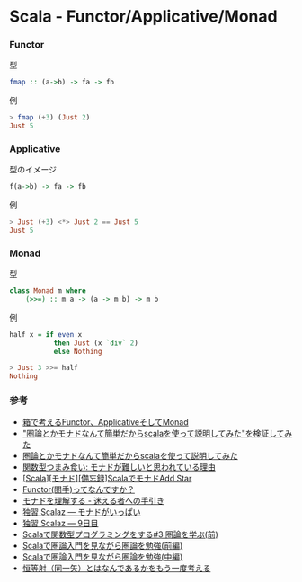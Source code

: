 # Scala - Functor/Applicative/Monad



### Functor

型
```haskell
fmap :: (a->b) -> fa -> fb
```


例
```haskell
> fmap (+3) (Just 2)
Just 5
```


### Applicative


型のイメージ
```haskell
f(a->b) -> fa -> fb
```


例

```haskell
> Just (+3) <*> Just 2 == Just 5
Just 5
```




### Monad


型
```haskell
class Monad m where    
    (>>=) :: m a -> (a -> m b) -> m b  
```


例
```haskell
half x = if even x
           then Just (x `div` 2)
           else Nothing

> Just 3 >>= half
Nothing           
```



### 参考
* [箱で考えるFunctor、ApplicativeそしてMonad](https://qiita.com/suin/items/0255f0637921dcdfe83b)
* ["圏論とかモナドなんて簡単だからscalaを使って説明してみた"を検証してみた](http://hiratara.hatenadiary.jp/entry/20130404/1365079419)
* [圏論とかモナドなんて簡単だからscalaを使って説明してみた](http://rirakkumya.hatenablog.com/entry/2013/03/31/191056)
* [関数型つまみ食い: モナドが難しいと思われている理由](https://ubiteku.oinker.me/2016/01/20/%E9%96%A2%E6%95%B0%E5%9E%8B%E3%81%A4%E3%81%BE%E3%81%BF%E9%A3%9F%E3%81%84-%E3%83%A2%E3%83%8A%E3%83%89%E3%81%8C%E9%9B%A3%E3%81%97%E3%81%84%E3%81%A8%E6%80%9D%E3%82%8F%E3%82%8C%E3%81%A6%E3%81%84%E3%82%8B/)
* [[Scala][モナド][備忘録]ScalaでモナドAdd Star](http://d.hatena.ne.jp/papamitra/20101002/scala_monad)
* [Functor(関手)ってなんですか？](http://south37.hatenablog.com/entry/2014/03/25/Functor%E3%81%A3%E3%81%A6%E3%81%AA%E3%82%93%E3%81%A7%E3%81%99%E3%81%8B%EF%BC%9F)
* [モナドを理解する - 迷える者への手引き](https://www.infoq.com/jp/articles/Understanding-Monads-guide-for-perplexed)
* [独習 Scalaz — モナドがいっぱい ](http://eed3si9n.com/learning-scalaz/ja/Monad.html)
* [独習 Scalaz — 9日目 ](http://eed3si9n.com/learning-scalaz/ja/Making-monads.html)
* [Scalaで関数型プログラミングをする#3 圏論を学ぶ(前)](https://dev.classmethod.jp/etc/func-program3/)
* [Scalaで圏論入門を見ながら圏論を勉強(前編)](http://d.hatena.ne.jp/sy-2010/20130419)
* [Scalaで圏論入門を見ながら圏論を勉強(中編)](http://d.hatena.ne.jp/sy-2010/20130426)
* [恒等射（同一矢）とはなんであるかをもう一度考える](http://math.artet.net/?eid=1305876)
 
